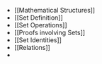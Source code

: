 
- [[Mathematical Structures]]
- [[Set Definition]]
- [[Set Operations]]
- [[Proofs involving Sets]]
- [[Set Identities]]
- [[Relations]]
- 